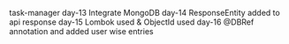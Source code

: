 task-manager
day-13 Integrate MongoDB
day-14 ResponseEntity added to api response
day-15 Lombok used & ObjectId used
day-16 @DBRef annotation and added user wise entries